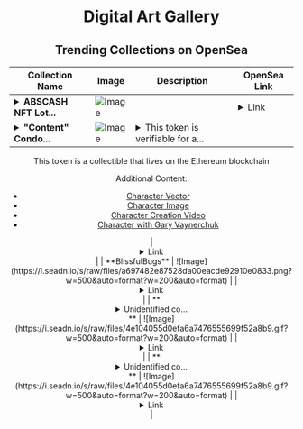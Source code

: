 <div align="center">

# Digital Art Gallery

## Trending Collections on OpenSea

| Collection Name                       | Image                                                                                     | Description                       | OpenSea Link                                                                                          |
|---------------------------------------|-------------------------------------------------------------------------------------------|-----------------------------------|--------------------------------------------------------------------------------------------------------|
| **<details><summary>ABSCASH NFT Lot...</summary>ABSCASH NFT Lottery</details>** | ![Image](https://i.seadn.io/s/raw/files/9ed1317f5c265dd1c30809b24f48875c.jpg?w=500&auto=format?w=200&auto=format) |  | <details><summary>Link</summary>[ABSCASH NFT Lottery](https://opensea.io/collection/abscash-nft-lottery-2726)</details> |
| **<details><summary>"Content" Condo...</summary>"Content" Condor</details>** | ![Image](https://i.seadn.io/s/raw/files/fd31eb18db3d9f0943975f738cdcdeca.jpg?w=500&auto=format?w=200&auto=format) | <details><summary>This token is verifiable for a...</summary>This token is verifiable for admission to VeeCon 2023, 2024

This token is a collectible that lives on the Ethereum blockchain

Additional Content:

- [Character Vector](https://cdn.veefriends.com/f6pXbdBrDkgJjmSV-_XTrDCsS97-QXp2H6Yu0fLSCB0/3164.svg)
- [Character Image](https://cdn.veefriends.com/f6pXbdBrDkgJjmSV-_XTrDCsS97-QXp2H6Yu0fLSCB0/4003.png) 
- [Character Creation Video](https://cdn.veefriends.com/f6pXbdBrDkgJjmSV-_XTrDCsS97-QXp2H6Yu0fLSCB0/849.mp4)
- [Character with Gary Vaynerchuk](https://cdn.veefriends.com/f6pXbdBrDkgJjmSV-_XTrDCsS97-QXp2H6Yu0fLSCB0/833.jpg) 
</details> | <details><summary>Link</summary>["Content" Condor](https://opensea.io/collection/content-condor-6638)</details> |
| **BlissfulBugs** | ![Image](https://i.seadn.io/s/raw/files/a697482e87528da00eacde92910e0833.png?w=500&auto=format?w=200&auto=format) |  | <details><summary>Link</summary>[BlissfulBugs](https://opensea.io/collection/blissfulbugs)</details> |
| **<details><summary>Unidentified co...</summary>Unidentified contract 4472c8fe-6fd8-4715-be10-3f3a33e8bf2b</details>** | ![Image](https://i.seadn.io/s/raw/files/4e104055d0efa6a7476555699f52a8b9.gif?w=500&auto=format?w=200&auto=format) |  | <details><summary>Link</summary>[Unidentified contract 4472c8fe-6fd8-4715-be10-3f3a33e8bf2b](https://opensea.io/collection/unidentified-contract-4472c8fe-6fd8-4715-be10-3f3a)</details> |
| **<details><summary>Unidentified co...</summary>Unidentified contract 0919ab81-f263-474c-a8e5-eb6a657a7a2e</details>** | ![Image](https://i.seadn.io/s/raw/files/4e104055d0efa6a7476555699f52a8b9.gif?w=500&auto=format?w=200&auto=format) |  | <details><summary>Link</summary>[Unidentified contract 0919ab81-f263-474c-a8e5-eb6a657a7a2e](https://opensea.io/collection/unidentified-contract-0919ab81-f263-474c-a8e5-eb6a)</details> |

</div>